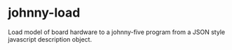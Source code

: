# johnny-load
Load model of board hardware to a johnny-five program from a JSON style javascript description object.
